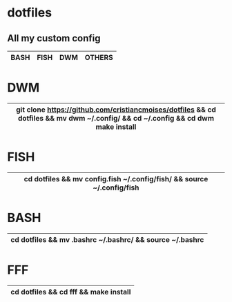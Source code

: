 # dotfiles
## All my custom config
| BASH |  FISH | DWM | OTHERS |
|------|-------|-----|--------|

# DWM 
| git clone https://github.com/cristiancmoises/dotfiles && cd dotfiles           && mv dwm ~/.config/ && cd ~/.config && cd dwm                                                  make install |
|:---:|      

# FISH 
| cd dotfiles && mv config.fish  ~/.config/fish/ && source ~/.config/fish |
|:---:|

# BASH 
| cd dotfiles && mv .bashrc  ~/.bashrc/ && source ~/.bashrc |
|:---:|

# FFF 
| cd dotfiles && cd fff && make install |
|:---:|
